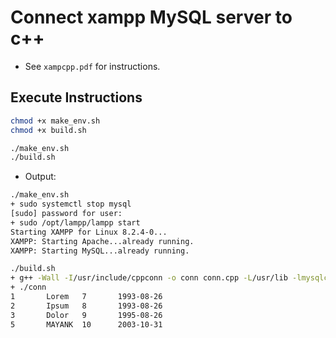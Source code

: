 # Connect xampp MySQL server to c++

* See `xampcpp.pdf` for instructions.

## Execute Instructions

```bash
chmod +x make_env.sh
chmod +x build.sh

./make_env.sh
./build.sh
```

* Output:

```bash
./make_env.sh 
+ sudo systemctl stop mysql
[sudo] password for user: 
+ sudo /opt/lampp/lampp start
Starting XAMPP for Linux 8.2.4-0...
XAMPP: Starting Apache...already running.
XAMPP: Starting MySQL...already running.

./build.sh 
+ g++ -Wall -I/usr/include/cppconn -o conn conn.cpp -L/usr/lib -lmysqlcppconn
+ ./conn
1       Lorem   7       1993-08-26
2       Ipsum   8       1993-08-26
3       Dolor   9       1995-08-26
5       MAYANK  10      2003-10-31

```
